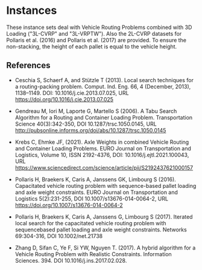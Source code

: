 # Instances

These instance sets deal with Vehicle Routing Problems combined with 3D Loading ("3L-CVRP" and "3L-VRPTW").
Also the 2L-CVRP datasets for Pollaris et al. (2016) and Pollaris et al. (2017) are provided.
To ensure the non-stacking, the height of each pallet is equal to the vehicle height.

## References

* Ceschia S, Schaerf A, and Stützle T (2013). Local search techniques for a routing-packing problem. Comput. Ind. Eng. 66, 4 (December, 2013), 1138–1149. DOI: 10.1016/j.cie.2013.07.025, URL https://doi.org/10.1016/j.cie.2013.07.025

* Gendreau M, Iori M, Laporte G, Martello S (2006). A Tabu Search Algorithm for a Routing and Container Loading Problem. 
Transportation Science 40(3):342-350, DOI 10.1287/trsc.1050.0145, URL http://pubsonline.informs.org/doi/abs/10.1287/trsc.1050.0145

* Krebs C, Ehmke JF, (2021). Axle Weights in combined Vehicle Routing and Container Loading Problems.
EURO Journal on Transportation and Logistics, Volume 10, ISSN 2192-4376,
DOI: 10.1016/j.ejtl.2021.100043, URL https://www.sciencedirect.com/science/article/pii/S2192437621000157

* Pollaris H, Braekers K, Caris A, Janssens GK, Limbourg S (2016). 
Capacitated vehicle routing problem with sequence-based pallet loading and axle weight constraints. 
EURO Journal on Transportation and Logistics 5(2):231-255, DOI 10.1007/s13676-014-0064-2, URL https://doi.org/10.1007/s13676-014-0064-2

* Pollaris H, Braekers K, Caris A, Janssens G, Limbourg S (2017).
Iterated local search for the capacitated vehicle routing problem with sequencebased pallet loading and axle weight constraints. 
Networks 69:304-316, DOI 10.1002/net.21738

* Zhang D, Sifan C, Ye F, Si  YW, Nguyen T. (2017). A hybrid algorithm for a Vehicle Routing Problem with Realistic Constraints. Information Sciences. 394. DOI 10.1016/j.ins.2017.02.028. 
